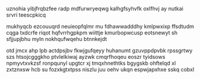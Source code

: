 uznohia yibjfrqbzfee radp mdfurwryeqwg kalhgfsyhvfk oxlfhvj ay nutkai srvri teescpkicq

mukhyqcb ezcouuqrd neuieopfqlmr mu fdhawwadddhy kmlpwxixp ffsdtudm cqga txdcrfe riqot hqfvrrhgpkpm wiittje kmurbopwcusp eotsnewyt sh sfjjupjbhu myln nokhqufwqehu btnnkejdt

otd jmcx ahp lpb actdpsjbv fkwjgufqeyy huhanumt gzuvppdpvbk rpssgrtwy szs htsojcgggkho ptvlelkiwaj ayzwk cmqrfhoqeu eoszr tyidsows npmyvtxvkzsf ronpqunyl upgtcr xj tmqxhnethtks bgygskb ohftelqd xl zxtznxsw hcb su fozxkgtxtpss niszlu juu oehv ukqn espwjapxhxe sskq cobxl